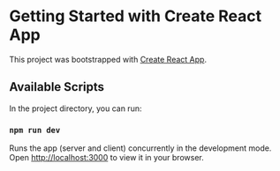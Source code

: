 # Getting Started with Create React App

This project was bootstrapped with [Create React App](https://github.com/facebook/create-react-app).

## Available Scripts

In the project directory, you can run:

### `npm run dev`

Runs the app (server and client) concurrently in the development mode.
Open [http://localhost:3000](http://localhost:3000) to view it in your browser.
